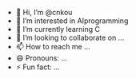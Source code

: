 - 👋 Hi, I’m @cnkou
- 👀 I’m interested in AIprogramming
- 🌱 I’m currently learning C
- 💞️ I’m looking to collaborate on ...
- 📫 How to reach me ...
- 😄 Pronouns: ...
- ⚡ Fun fact: ...

<!---
cnkou/cnkou is a ✨ special ✨ repository because its `README.md` (this file) appears on your GitHub profile.
You can click the Preview link to take a look at your changes.
--->
